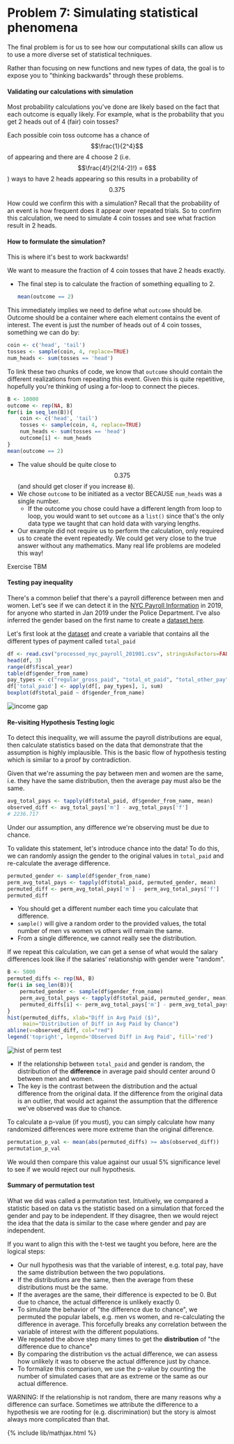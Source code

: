 # Problem 7: Simulating statistical phenomena
The final problem is for us to see how our computational skills can allow us to
use a more diverse set of statistical techniques.

Rather than focusing on new functions and new types of data, the goal is to expose
you to "thinking backwards" through these problems.

#### Validating our calculations with simulation
Most probability calculations you've done are likely based on the fact
that each outcome is equally likely. For example, what is the probability
that you get 2 heads out of 4 (fair) coin tosses?

Each possible coin toss outcome has a chance of $$\frac{1}{2^4}$$ of appearing
and there are 4 choose 2 (i.e. $$\frac{4!}{2!(4-2)!} = 6$$) ways to have 2 heads appearing so
this results in a probability of $$0.375$$

How could we confirm this with a simulation? Recall that the probability
of an event is how frequent does it appear over repeated trials.
So to confirm this calculation, we need to simulate 4 coin tosses and see
what fraction result in 2 heads.


#### How to formulate the simulation?
This is where it's best to work backwards!

We want to measure the fraction of 4 coin tosses that have 2 heads exactly.
- The final step is to calculate the fraction of something equalling to 2.
  ```r
  mean(outcome == 2)
  ```
This immediately implies we need to define what `outcome` should be.
Outcome should be a container where each element contains the event of interest.
The event is just the number of heads out of 4 coin tosses, something we can do by:
```r
coin <- c('head', 'tail')
tosses <- sample(coin, 4, replace=TRUE)
num_heads <- sum(tosses == 'head')
```
To link these two chunks of code, we know that `outcome` should contain the 
different realizations from repeating this event. Given this is quite repetitive,
hopefully you're thinking of using a for-loop to connect the pieces.
```r
B <- 10000
outcome <- rep(NA, B)
for(i in seq_len(B)){
    coin <- c('head', 'tail')
    tosses <- sample(coin, 4, replace=TRUE)
    num_heads <- sum(tosses == 'head')
    outcome[i] <- num_heads
}
mean(outcome == 2)
```
- The value should be quite close to $$0.375$$ (and should get closer if you increase `B`).
- We chose `outcome` to be initiated as a vector BECAUSE `num_heads` was a single number. 
  - If the outcome you chose could have a different length from loop to loop, you would want to
    set `outcome` as a `list()` since that's the only data type we taught that can hold data with
    varying lengths.
- Our example did not require us to perform the calculation, only required
  us to create the event repeatedly. We could get very close to the true answer
  without any mathematics. Many real life problems are modeled this way!

Exercise TBM

#### Testing pay inequality
There's a common belief that there's a payroll difference between men and women.
Let's see if we can detect it in the [NYC Payroll Information](https://data.cityofnewyork.us/City-Government/Citywide-Payroll-Data-Fiscal-Year-/k397-673e)
in 2019, for anyone who started in Jan 2019 under the Police Department.
I've also inferred the gender based on the first name to create a [dataset here](../data/processed_nyc_payroll_201901.csv).

Let's first look at the [dataset](../data/processed_nyc_payroll_201901.csv)
and create a variable that contains all the different types of payment called `total_paid`
```r
df <- read.csv("processed_nyc_payroll_201901.csv", stringsAsFactors=FALSE)
head(df, 3)
range(df$fiscal_year)
table(df$gender_from_name)
pay_types <- c("regular_gross_paid", "total_ot_paid", "total_other_pay")
df['total_paid'] <- apply(df[, pay_types], 1, sum)
boxplot(df$total_paid ~ df$gender_from_name)
```
![income gap](../edu_images/total_paid_by_gender.png)


#### Re-visiting Hypothesis Testing logic
To detect this inequality, we will assume the payroll distributions are equal, then
calculate statistics based on the data that demonstrate that the assumption is highly
implausible. This is the basic flow of hypothesis testing which is similar to a proof by
contradiction.

Given that we're assuming the pay between men and women are the same, i.e.
they have the same distribution, then the average pay must also be the same.
```r
avg_total_pays <- tapply(df$total_paid, df$gender_from_name, mean)
observed_diff <- avg_total_pays['m'] - avg_total_pays['f']
# 2236.717
```
Under our assumption, any difference we're observing must be due to chance.

To validate this statement, let's introduce chance into the data!
To do this, we can randomly assign the gender to the original values in `total_paid`
and re-calculate the average difference.
```r
permuted_gender <- sample(df$gender_from_name)
perm_avg_total_pays <- tapply(df$total_paid, permuted_gender, mean)
permuted_diff <- perm_avg_total_pays['m'] - perm_avg_total_pays['f']
permuted_diff
```
- You should get a different number each time you calculate that difference.
- `sample()` will give a random order to the provided values, the total number
  of men vs women vs others will remain the same.
- From a single difference, we cannot really see the distribution.

If we repeat this calculation, we can get a sense of what would the salary differences
look like if the salaries' relationship with gender were "random".
```r
B <- 5000
permuted_diffs <- rep(NA, B)
for(i in seq_len(B)){
    permuted_gender <- sample(df$gender_from_name)
    perm_avg_total_pays <- tapply(df$total_paid, permuted_gender, mean)
    permuted_diffs[i] <- perm_avg_total_pays['m'] - perm_avg_total_pays['f']
}
hist(permuted_diffs, xlab="Diff in Avg Paid ($)",
     main="Distribution of Diff in Avg Paid by Chance")
abline(v=observed_diff, col="red")
legend('topright', legend='Observed Diff in Avg Paid', fill='red')
```
![hist of perm test](../edu_images/dis_perm_test.png)
- If the relationship between `total_paid` and gender is random, the distribution
  of the **difference** in average paid should center around 0 between men and women.
- The key is the contrast between the distribution and the actual difference from
  the original data. If the difference from the original data is an outlier, that would
  act against the assumption that the difference we've observed was due to chance.

To calculate a p-value (if you must), you can simply calculate how many randomized
differences were more extreme than the original difference.
```r
permutation_p_val <- mean(abs(permuted_diffs) >= abs(observed_diff))
permutation_p_val
```
We would then compare this value against our usual 5% significance level to see
if we would reject our null hypothesis.

#### Summary of permutation test 
What we did was called a permutation test. Intuitively, we compared a statistic based
on data vs the statistic based on a simulation that forced the gender and pay to be independent.
If they disagree, then we would reject the idea that the data is similar to the case
where gender and pay are independent.

If you want to align this with the t-test we taught you before, here are the logical steps:
- Our null hypothesis was that the variable of interest, e.g. total pay, have the same
  distribution between the two populations.
- If the distributions are the same, then the average from these distributions must be the same.
- If the averages are the same, their difference is expected to be 0. But due
  to chance, the actual difference is unlikely exactly 0.
- To simulate the behavior of "the difference due to chance", we permuted the popular labels,
  e.g. men vs women, and re-calculating the difference in average. This forcefully breaks
  any correlation between the variable of interest with the different populations.
- We repeated the above step many times to get the **distribution** of "the difference due to chance"
- By comparing the distribution vs the actual difference, we can assess how unlikely it
  was to observe the actual difference just by chance. 
- To formalize this comparison, we use the p-value by counting the number of simulated cases
  that are as extreme or the same as our actual difference.

WARNING: If the relationship is not random, there are many reasons why a difference can surface.
Sometimes we attribute the difference to a hypothesis we are rooting for (e.g. discrimination)
but the story is almost always more complicated than that.

{% include lib/mathjax.html %}
